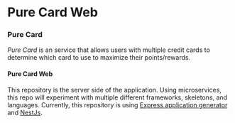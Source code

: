 # Pure Card Web

### Pure Card
_Pure Card_ is an service that allows users with multiple credit cards to determine which card to use to maximize their points/rewards. 

#### Pure Card Web
This repository is the server side of the application. Using microservices, this repo will experiment with multiple different frameworks, skeletons, and languages. Currently, this repository is using [Express application generator](https://expressjs.com/en/starter/generator.html) and [NestJs](https://nestjs.com/). 
